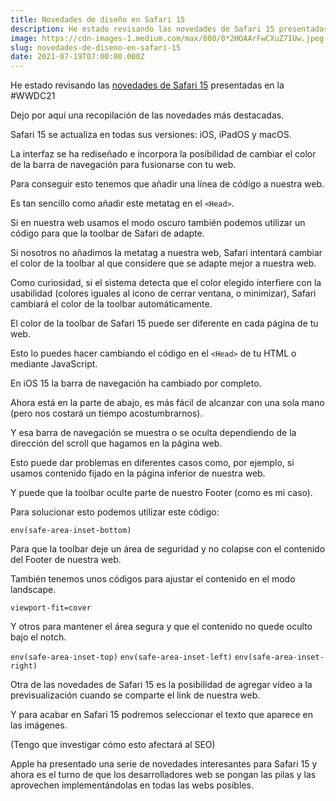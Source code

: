 ```yaml
---
title: Novedades de diseño en Safari 15
description: He estado revisando las novedades de Safari 15 presentadas en la #WWDC21
image: https://cdn-images-1.medium.com/max/800/0*2HOAArFwCXuZ7IUw.jpeg
slug: novedades-de-diseno-en-safari-15
date: 2021-07-19T07:00:00.000Z
---
```


He estado revisando las [novedades de Safari 15](https://developer.apple.com/videos/play/wwdc2021/10029/) presentadas en la #WWDC21

Dejo por aquí una recopilación de las novedades más destacadas.

Safari 15 se actualiza en todas sus versiones: iOS, iPadOS y macOS.

La interfaz se ha rediseñado e incorpora la posibilidad de cambiar el color de la barra de navegación para fusionarse con tu web.

Para conseguir esto tenemos que añadir una línea de código a nuestra web.

Es tan sencillo como añadir este metatag en el `<Head>`.

Si en nuestra web usamos el modo oscuro también podemos utilizar un código para que la toolbar de Safari de adapte.

Si nosotros no añadimos la metatag a nuestra web, Safari intentará cambiar el color de la toolbar al que considere que se adapte mejor a nuestra web.

Como curiosidad, si el sistema detecta que el color elegido interfiere con la usabilidad (colores iguales al icono de cerrar ventana, o minimizar), Safari cambiará el color de la toolbar automáticamente.

El color de la toolbar de Safari 15 puede ser diferente en cada página de tu web.

Esto lo puedes hacer cambiando el código en el `<Head>` de tu HTML o mediante JavaScript.

En iOS 15 la barra de navegación ha cambiado por completo.

Ahora está en la parte de abajo, es más fácil de alcanzar con una sola mano (pero nos costará un tiempo acostumbrarnos).

Y esa barra de navegación se muestra o se oculta dependiendo de la dirección del scroll que hagamos en la página web.

Esto puede dar problemas en diferentes casos como, por ejemplo, si usamos contenido fijado en la página inferior de nuestra web.

Y puede que la toolbar oculte parte de nuestro Footer (como es mi caso).

Para solucionar esto podemos utilizar este código:

`env(safe-area-inset-bottom)`

Para que la toolbar deje un área de seguridad y no colapse con el contenido del Footer de nuestra web.

También tenemos unos códigos para ajustar el contenido en el modo landscape.

`viewport-fit=cover`

Y otros para mantener el área segura y que el contenido no quede oculto bajo el notch.

`env(safe-area-inset-top)` `env(safe-area-inset-left)` `env(safe-area-inset-right)`

Otra de las novedades de Safari 15 es la posibilidad de agregar vídeo a la previsualización cuando se comparte el link de nuestra web.

Y para acabar en Safari 15 podremos seleccionar el texto que aparece en las imágenes.

(Tengo que investigar cómo esto afectará al SEO)

Apple ha presentado una serie de novedades interesantes para Safari 15 y ahora es el turno de que los desarrolladores web se pongan las pilas y las aprovechen implementándolas en todas las webs posibles.
